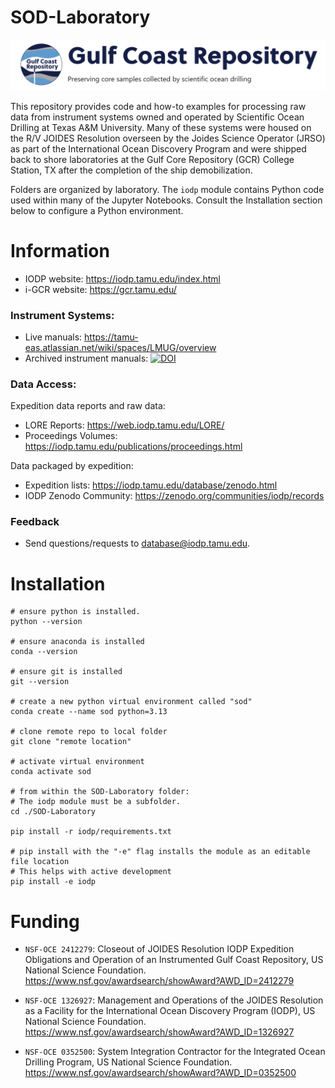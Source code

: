 # SOD-Laboratory

![SOD-Laboratory Overview](./assets/graphics/i-gcr.png)


This repository provides code and how-to examples for processing raw data from instrument systems owned and operated by Scientific Ocean Drilling at Texas A&M University. Many of these systems were housed on the R/V JOIDES Resolution overseen by the Joides Science Operator (JRSO) as part of the International Ocean Discovery Program and were shipped back to shore laboratories at the Gulf Core Repository (GCR) College Station, TX after the completion of the ship demobilization.

Folders are organized by laboratory. The `iodp` module contains Python code used within many of the Jupyter Notebooks. Consult the Installation section below to configure a Python environment.



# Information

- IODP website: https://iodp.tamu.edu/index.html
- i-GCR website: https://gcr.tamu.edu/

### Instrument Systems:
- Live manuals: https://tamu-eas.atlassian.net/wiki/spaces/LMUG/overview
- Archived instrument manuals: [![DOI](https://zenodo.org/badge/DOI/10.5281/zenodo.14917864.svg)](https://doi.org/10.5281/zenodo.14917864)

### Data Access:

Expedition data reports and raw data:
- LORE Reports: https://web.iodp.tamu.edu/LORE/
- Proceedings Volumes: https://iodp.tamu.edu/publications/proceedings.html

Data packaged by expedition: 
- Expedition lists: https://iodp.tamu.edu/database/zenodo.html
- IODP Zenodo Community: https://zenodo.org/communities/iodp/records

### Feedback
- Send questions/requests to database@iodp.tamu.edu.


# Installation 

```shell
# ensure python is installed.
python --version

# ensure anaconda is installed
conda --version

# ensure git is installed
git --version

# create a new python virtual environment called "sod"
conda create --name sod python=3.13

# clone remote repo to local folder
git clone "remote location"

# activate virtual environment
conda activate sod

# from within the SOD-Laboratory folder:
# The iodp module must be a subfolder.
cd ./SOD-Laboratory

pip install -r iodp/requirements.txt

# pip install with the "-e" flag installs the module as an editable file location
# This helps with active development
pip install -e iodp

```

# Funding

- `NSF-OCE 2412279`: Closeout of JOIDES Resolution IODP Expedition Obligations and Operation of an Instrumented Gulf Coast Repository, US National Science Foundation. https://www.nsf.gov/awardsearch/showAward?AWD_ID=2412279

- `NSF-OCE 1326927`: Management and Operations of the JOIDES Resolution as a Facility for the International Ocean Discovery Program (IODP), US National Science Foundation. https://www.nsf.gov/awardsearch/showAward?AWD_ID=1326927

- `NSF-OCE 0352500`: System Integration Contractor for the Integrated Ocean Drilling Program, US National Science Foundation. https://www.nsf.gov/awardsearch/showAward?AWD_ID=0352500